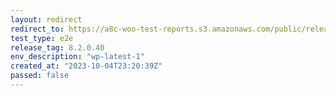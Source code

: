 ```yaml
---
layout: redirect
redirect_to: https://a8c-woo-test-reports.s3.amazonaws.com/public/release/8.2.0.40/wp-latest-1/e2e/index.html
test_type: e2e
release_tag: 8.2.0.40
env_description: "wp-latest-1"
created_at: "2023-10-04T23:20:39Z"
passed: false
---
```

